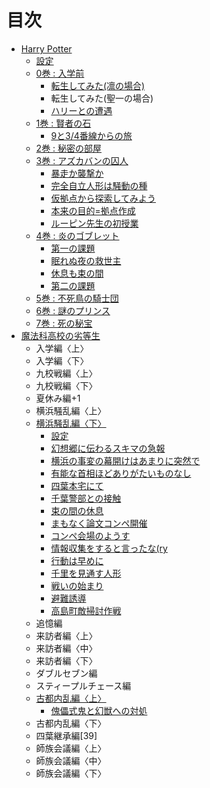 # 目次

- [Harry Potter](harry_potter/README.md)
    - [設定](harry_potter/settings/README.md)
    - [0巻 : 入学前](harry_potter/before_admission/README.md)
        - [転生してみた(凛の場合)](harry_potter/before_admission/transmigrated_side_rynne/README.md)
        - 転生してみた(聖一の場合)
        - [ハリーとの遭遇](harry_potter/before_admission/encounter_with_Harry/README.md)
    - [1巻 : 賢者の石](harry_potter/philosopher_s_stone/README.md)
        - [9と3/4番線からの旅](harry_potter/philosopher_s_stone/the_journey_from_Platform_Nine_and_Three_Quarters/README.md)
    - [2巻 : 秘密の部屋](harry_potter/chamber_of_secrets/README.md)
    - [3巻 : アズカバンの囚人](harry_potter/prisoner_of_azkaban/README.md)
        - [暴走か襲撃か](harry_potter/prisoner_of_azkaban/runnaway_or_attack_or/README.md)
        - [完全自立人形は騒動の種](harry_potter/prisoner_of_azkaban/what_completely_autonomous_doll_cause/README.md)
        - [仮拠点から探索してみよう](harry_potter/prisoner_of_azkaban/explore_from_the_temporary_base/README.md)
        - [本来の目的=拠点作成](harry_potter/prisoner_of_azkaban/the_purpose_is_building_base/README.md)
        - [ルーピン先生の初授業](harry_potter/prisoner_of_azkaban/first_lesson_of_professor_Lupin/README.md)
    - [4巻 : 炎のゴブレット](harry_potter/goblet_of_fire/README.md)
        - [第一の課題](harry_potter/goblet_of_fire/the_fitst_task/README.md)
        - [眠れぬ夜の救世主](harry_potter/goblet_of_fire/the_saver_of_sleepless_night/README.md)
        - [休息も束の間](harry_potter/goblet_of_fire/temporary_respite/README.md)
        - [第二の課題](harry_potter/goblet_of_fire/the_second_task/README.md)
    - [5巻 : 不死鳥の騎士団](harry_potter/order_of_the_phoenix/README.md)
    - [6巻 : 謎のプリンス](harry_potter/half-blood_prince/README.md)
    - [7巻 : 死の秘宝](harry_potter/deathly_hallows/README.md)
- [魔法科高校の劣等生](the_irregular_at_magic_high_school/README.md)
    - 入学編〈上〉
    - 入学編〈下〉
    - 九校戦編〈上〉
    - 九校戦編〈下〉
    - 夏休み編+1
    - 横浜騒乱編〈上〉
    - [横浜騒乱編〈下〉](the_irregular_at_magic_high_school/yokohama_disturbance_2/README.md)
        - [設定](the_irregular_at_magic_high_school/yokohama_disturbance_2/settings/README.md)
        - [幻想郷に伝わるスキマの急報](the_irregular_at_magic_high_school/yokohama_disturbance_2/urgent_message_around_Gensokyo_via_gap-tunnel/README.md)
        - [横浜の事変の幕開けはあまりに突然で](the_irregular_at_magic_high_school/yokohama_disturbance_2/yokohama_disturbance_begin_suddenly/README.md)
        - [有能な首相ほどありがたいものなし](the_irregular_at_magic_high_school/yokohama_disturbance_2/competent_prime_minister/README.md)
        - [四葉本宅にて](the_irregular_at_magic_high_school/yokohama_disturbance_2/at_Yotsuba_main_house/README.md)
        - [千葉警部との接触](the_irregular_at_magic_high_school/yokohama_disturbance_2/contact_with_Inspector_Chiba/README.md)
        - [束の間の休息](the_irregular_at_magic_high_school/yokohama_disturbance_2/temporary_respite/README.md)
        - [まもなく論文コンペ開催](the_irregular_at_magic_high_school/yokohama_disturbance_2/before_competition/README.md)
        - [コンペ会場のようす](the_irregular_at_magic_high_school/yokohama_disturbance_2/state_of_the_competition/README.md)
        - [情報収集をすると言ったな(ry](the_irregular_at_magic_high_school/yokohama_disturbance_2/i_said_collect_information_however/README.md)
        - [行動は早めに](the_irregular_at_magic_high_school/yokohama_disturbance_2/act_asap/README.md)
        - [千里を見通す人形](the_irregular_at_magic_high_school/yokohama_disturbance_2/doll_with_a_clairvoyant/README.md)
        - [戦いの始まり](the_irregular_at_magic_high_school/yokohama_disturbance_2/begining_of_the_war/README.md)
        - [避難誘導](the_irregular_at_magic_high_school/yokohama_disturbance_2/evacuation_guidance/README.md)
        - [高島町敵掃討作戦](the_irregular_at_magic_high_school/yokohama_disturbance_2/enemy_mop-up_operations_at_takahama/README.md)
    - 追憶編
    - 来訪者編〈上〉
    - 来訪者編〈中〉
    - 来訪者編〈下〉
    - ダブルセブン編
    - スティープルチェース編
    - [古都内乱編〈上〉](the_irregular_at_magic_high_school/ancient_city_insurrection_1/README.md)
        - [傀儡式鬼と幻獣への対処](the_irregular_at_magic_high_school/ancient_city_insurrection_1/dealing_with_golem_and_beast/README.md)
    - 古都内乱編〈下〉
    - 四葉継承編[39]
    - 師族会議編〈上〉
    - 師族会議編〈中〉
    - 師族会議編〈下〉
